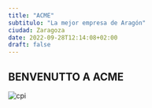 ```yaml
---
title: "ACME"
subtitulo: "La mejor empresa de Aragón"
ciudad: Zaragoza
date: 2022-09-28T12:14:08+02:00
draft: false
---
```


## BENVENUTTO A ACME

![cpi](https://imagenes.heraldo.es/files/image_486_v1/files/fp/uploads/imagenes/2022/09/26/la-romareda-vista-por-los-suizos.r_d.374-357-6973.png)
